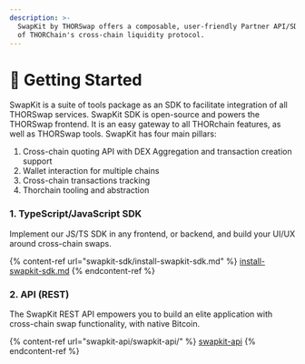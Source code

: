 ```yaml
---
description: >-
  SwapKit by THORSwap offers a composable, user-friendly Partner API/SDK on top
  of THORChain's cross-chain liquidity protocol.
---
```


# 🏡 Getting Started

SwapKit is a suite of tools package as an SDK to facilitate integration of all THORSwap services. SwapKit SDK is open-source and powers the THORSwap frontend. It is an easy gateway to all THORchain features, as well as THORSwap tools. SwapKit has four main pillars:

1. Cross-chain quoting API with DEX Aggregation and transaction creation support
2. Wallet interaction for multiple chains
3. Cross-chain transactions tracking
4. Thorchain tooling and abstraction

### 1. TypeScript/JavaScript SDK

Implement our JS/TS SDK in any frontend, or backend, and build your UI/UX around cross-chain swaps.

{% content-ref url="swapkit-sdk/install-swapkit-sdk.md" %}
[install-swapkit-sdk.md](swapkit-sdk/install-swapkit-sdk.md)
{% endcontent-ref %}

### 2. API (REST)

The SwapKit REST API empowers you to build an elite application with cross-chain swap functionality, with native Bitcoin.

{% content-ref url="swapkit-api/swapkit-api/" %}
[swapkit-api](swapkit-api/swapkit-api/)
{% endcontent-ref %}
